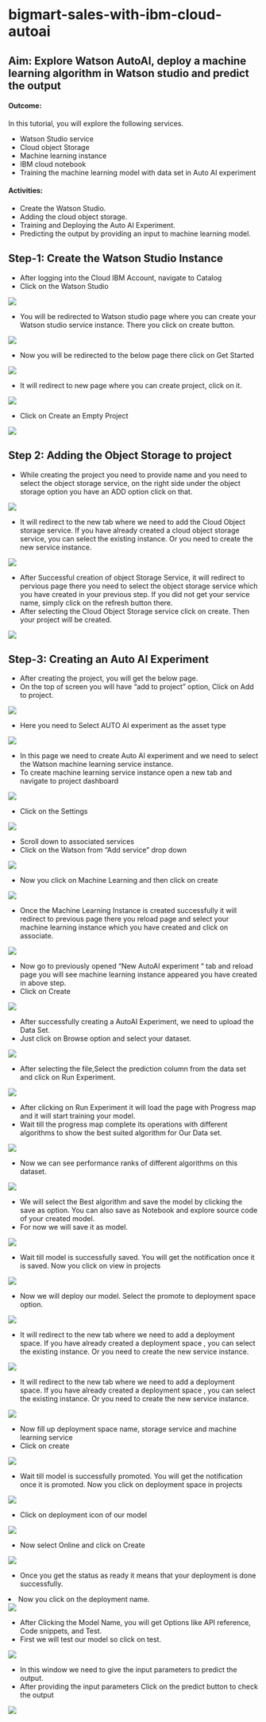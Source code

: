 # bigmart-sales-with-ibm-cloud-autoai

## Aim: Explore Watson AutoAI, deploy a machine learning algorithm in Watson studio and predict the output

<h4>Outcome:</h4>
<p>In this tutorial, you will explore the following services. </p> 
<ul>
  <li>Watson Studio service</li>
  <li>Cloud object Storage </li>
  <li>Machine learning instance </li>
  <li>IBM cloud notebook </li>
  <li>Training the machine learning model with data set in Auto AI experiment</li>

</ul>
<h4>Activities:</h4>


<ul>
  <li>Create the Watson Studio.</li>
  <li>Adding the cloud object storage.</li>
  <li>Training and Deploying the Auto AI Experiment.</li>
  <li>Predicting the output by providing an input to machine learning model.</li>
</ul>

## Step-1: Create the Watson Studio Instance
<ul>
	<li>After logging into the Cloud IBM Account, navigate to Catalog</li>
	<li>Click on the Watson Studio</li>
</ul>
<img src="images/ibm_watson_1.png">
<ul>
	<li>You will be redirected to Watson studio page where you can create your Watson studio service
instance. There you click on create button.</li>
</ul>
<img src="images/ibm_watson_2.png">

<ul>
	<li>Now you will be redirected to the below page there click on Get Started</li>
</ul>

<img src="images/ibm_watson_3.png">

<ul>
	<li> It will redirect to new page where you can create project, click on it.</li>
</ul>

<img src="images/ibm_watson_4.png">

<ul>
	<li>Click on Create an Empty Project</li>
</ul>

<img src="images/ibm_watson_5.png">


## Step 2: Adding the Object Storage to project

<ul>
	<li>While creating the project you need to provide name and you need to select the object storage
service, on the right side under the object storage option you have an ADD option click on that.</li>
</ul>

<img src="images/ibm_watson_cloud_1.png">

<ul>
	<li>It will redirect to the new tab where we need to add the Cloud Object storage service. If you have
already created a cloud object storage service, you can select the existing instance. Or you need to
create the new service instance.</li>
</ul>

<img src="images/ibm_watson_cloud_2.png">


<ul>
	<li>After Successful creation of object Storage Service, it will redirect to pervious page there you need to
select the object storage service which you have created in your previous step. If you did not get your
service name, simply click on the refresh button there.</li>

<li>After selecting the Cloud Object Storage service click on create. Then your project will be created.</li>

</ul>

<img src="images/ibm_watson_6.png">

## Step-3: Creating an Auto AI Experiment

<ul>
	<li>After creating the project, you will get the below page.</li>

<li>On the top of screen you will have “add to project” option, Click on Add to project.</li>

</ul>

<img src="images/ibm_watson_7.png">


<ul>
	<li>Here you need to Select AUTO AI experiment as the asset type</li>
</ul>

<img src="images/ibm_watson_8.png">


<ul>
	<li>In this page we need to create Auto AI experiment and we need to select the Watson machine learning
service instance.</li>

<li>To create machine learning service instance open a new tab and navigate to project dashboard </li>

</ul>

<img src="images/ibm_watson_9.png">


<ul>
	<li>Click on the Settings</li>

</ul>

<img src="images/ibm_watson_34.png">

<ul>
	<li>Scroll down to associated services</li>

<li>Click on the Watson from “Add service” drop down
</li>

</ul>

<img src="images/ibm_watson_35.png">


<ul>
	<li>Now you click on Machine Learning and then click on create</li>

</ul>

<img src="images/ibm_watson_11.png">

<ul>
	<li>Once the Machine Learning Instance is created successfully it will redirect to previous page there you
reload page and select your machine learning instance which you have created and click on associate.</li>

</ul>

<img src="images/ibm_watson_10.png">

<ul>
	<li>Now go to previously opened “New AutoAI experiment “ tab and reload page you will see machine
learning instance appeared you have created in above step.</li>

<li>Click on Create
</li>

</ul>

<img src="images/ibm_watson_18.png">


<ul>
	<li>After successfully creating a AutoAI Experiment, we need to upload the Data Set.</li>

<li>Just click on Browse option and select your dataset.</li>

</ul>

<img src="images/ibm_watson_19.png">

<ul>
<li>After selecting the file,Select the prediction column from the data set and click on Run Experiment.</li>
</ul>

<img src="images/ibm_watson_20.png">

<ul>
	<li>After clicking on Run Experiment it will load the page with Progress map and it will start training your
model.</li>

<li>Wait till the progress map complete its operations with different algorithms to show the best suited
algorithm for Our Data set.</li>

</ul>

<img src="images/ibm_watson_222.png">


<ul>
	<li>Now we can see performance ranks of different algorithms on this dataset.
	</li>
</ul>

<img src="images/ibm_watson_21.png">

<ul>

<li>We will select the Best algorithm and save
the model by clicking the save as option. You can also save as Notebook and explore source code of your created model.</li>
<li>For now we will save it as model.</li>
</ul>
<img src="images/ibm_watson_22.png">

<ul>
<li>Wait till model is successfully saved. You will get the notification once it is saved. Now you click on view in projects</li>
</ul>
<img src="images/ibm_watson_23.png">

<ul>
<li>Now we will deploy our model. Select the promote to deployment space option.</li>
</ul>
<img src="images/ibm_watson_24.png">

<ul>
<li>It will redirect to the new tab where we need to add a deployment space. If you have already created a
deployment space , you can select the existing instance. Or you need to create the new service instance.</li>
</ul>
<img src="images/ibm_watson_25.png">
<ul>
<li>It will redirect to the new tab where we need to add a deployment space. If you have already created a
deployment space , you can select the existing instance. Or you need to create the new service instance.</li>
</ul>
<img src="images/ibm_watson_25.png">

<ul>
<li>Now fill up deployment space name, storage service and machine learning service</li>
<li>Click on create</li>
</ul>
<img src="images/ibm_watson_26.png">
<ul>
<li>Wait till model is successfully promoted. You will get the notification once it is promoted. Now you
click on deployment space in projects</li>
</ul>
<img src="images/ibm_watson_27.png">
<ul>
<li>Click on deployment icon of our model
</li>
</ul>
<img src="images/ibm_watson_28.png">
<ul>
<li>Now select Online and click on Create
</li>
</ul>
<img src="images/ibm_watson_29.png">
<ul>
<li>Once you get the status as ready it means that your deployment is done successfully.
</li>
</ul>
<li>Now you click on the deployment name.
</li>
</ul>
<img src="images/ibm_watson_30.png">
<ul>
<li>After Clicking the Model Name, you will get Options like API reference, Code snippets, and Test.
</li>
<li>First we will test our model so click on test.
</li>
</ul>
<img src="images/ibm_watson_31.png">
<ul>
<li>In this window we need to give the input parameters to predict the output.

</li>
<li>After providing the input parameters Click on the predict button to check the output
</li>
</ul>
<img src="images/ibm_watson_32.png">
